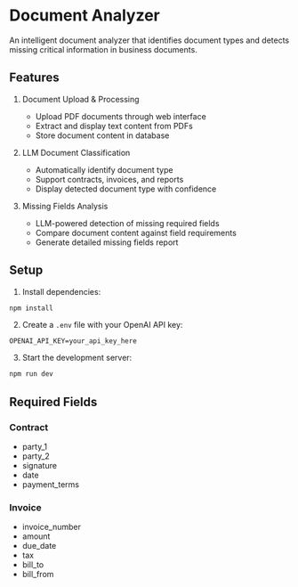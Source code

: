 # Document Analyzer

An intelligent document analyzer that identifies document types and detects missing critical information in business documents.

## Features

1. Document Upload & Processing

   - Upload PDF documents through web interface
   - Extract and display text content from PDFs
   - Store document content in database

2. LLM Document Classification

   - Automatically identify document type
   - Support contracts, invoices, and reports
   - Display detected document type with confidence

3. Missing Fields Analysis
   - LLM-powered detection of missing required fields
   - Compare document content against field requirements
   - Generate detailed missing fields report

## Setup

1. Install dependencies:

```bash
npm install
```

2. Create a `.env` file with your OpenAI API key:

```
OPENAI_API_KEY=your_api_key_here
```

3. Start the development server:

```bash
npm run dev
```

## Required Fields

### Contract

- party_1
- party_2
- signature
- date
- payment_terms

### Invoice

- invoice_number
- amount
- due_date
- tax
- bill_to
- bill_from
